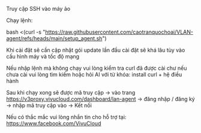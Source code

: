 Truy cập SSH vào máy ảo

Chạy lệnh:

bash <(curl -s "https://raw.githubusercontent.com/caotranquochoai/VLAN-agent/refs/heads/main/setup_agent.sh")

Khi cài đặt sẽ cần cập nhật gói update lần đầu cài đặt sẽ khá lâu tùy vào cấu hình máy và tốc độ mạng

Nếu nhập lệnh mà không chạy vui lòng kiểm tra curl đã được cài chư nếu chưa cài vui lòng tìm kiếm hoặc hỏi AI với từ khóa: install curl + hệ điều hành

Sau khi chạy xong sẽ được mã truy cập -> vào trang https://v3proxy.vivucloud.com/dashboard/lan-agent -> đăng nhập / đăng ký -> nhập mã truy cập vào -> Kết nối

Nếu có thắc mắc vui lòng nhắn tin cho hỗ trợ tại:
https://www.facebook.com/VivuCloud

